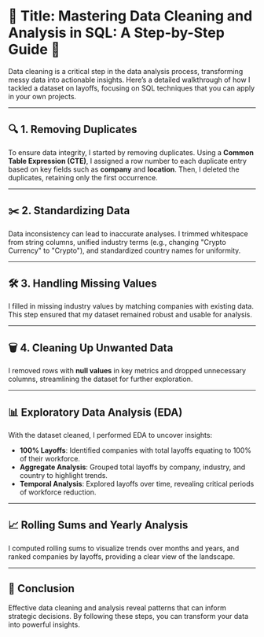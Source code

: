 # 🌟 **Title: Mastering Data Cleaning and Analysis in SQL: A Step-by-Step Guide** 🌟

Data cleaning is a critical step in the data analysis process, transforming messy data into actionable insights. Here’s a detailed walkthrough of how I tackled a dataset on layoffs, focusing on SQL techniques that you can apply in your own projects.

---

## 🔍 **1. Removing Duplicates**

To ensure data integrity, I started by removing duplicates. Using a **Common Table Expression (CTE)**, I assigned a row number to each duplicate entry based on key fields such as **company** and **location**. Then, I deleted the duplicates, retaining only the first occurrence.

---

## ✂️ **2. Standardizing Data**

Data inconsistency can lead to inaccurate analyses. I trimmed whitespace from string columns, unified industry terms (e.g., changing "Crypto Currency" to "Crypto"), and standardized country names for uniformity.

---

## 🛠️ **3. Handling Missing Values**

I filled in missing industry values by matching companies with existing data. This step ensured that my dataset remained robust and usable for analysis.

---

## 🗑️ **4. Cleaning Up Unwanted Data**

I removed rows with **null values** in key metrics and dropped unnecessary columns, streamlining the dataset for further exploration.

---

## 📊 **Exploratory Data Analysis (EDA)**

With the dataset cleaned, I performed EDA to uncover insights:

- **100% Layoffs**: Identified companies with total layoffs equating to 100% of their workforce.
- **Aggregate Analysis**: Grouped total layoffs by company, industry, and country to highlight trends.
- **Temporal Analysis**: Explored layoffs over time, revealing critical periods of workforce reduction.

---

## 📈 **Rolling Sums and Yearly Analysis**

I computed rolling sums to visualize trends over months and years, and ranked companies by layoffs, providing a clear view of the landscape.

---

## 🏁 **Conclusion**

Effective data cleaning and analysis reveal patterns that can inform strategic decisions. By following these steps, you can transform your data into powerful insights.
